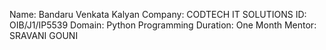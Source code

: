 Name: Bandaru Venkata Kalyan
Company: CODTECH IT SOLUTIONS
ID: OIB/J1/IP5539
Domain: Python Programming
Duration: One Month
Mentor: SRAVANI GOUNI
